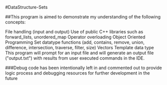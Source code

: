 #DataStructure-Sets

##This program is aimed to demonstrate my understanding of the following concepts:

File handling (input and output)
Use of public C++ libraries such as forward_lists, unordered_map
Operator overloading
Object Oriented Programming
Set datatype functions (add, contains, remove, union, difference, intersection, traverse, filter, size)
Vectors
Template data type
This program will prompt for an input file and will generate an output file ("output.txt") with results from user executed commands in the IDE.

###Debug code has been intentionally left in and commented out to provide logic process and debugging resources for further development in the future
